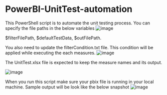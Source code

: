 # PowerBI-UnitTest-automation
This PowerShell script is to automate the unit testing process.
You can specify the file paths in the below variables
![image](https://user-images.githubusercontent.com/74527901/129902945-6ff5273e-9c27-4623-bc1a-420600e76063.png)

$filterFilePath, $defaultTestData, $outFilePath.

You also need to update the filterCondition.txt file. This condition will be applied while executing the each measures.
![image](https://user-images.githubusercontent.com/74527901/129903455-393f45f4-f4c0-4147-805c-689b1b0661c1.png)

The UnitTest.xlsx file is expected to keep the measure names and its output.

![image](https://user-images.githubusercontent.com/74527901/129903689-62b3161f-b426-4f1a-a22c-1d18b47eb0cd.png)

When you run this script make sure your pbix file is running in your local machine.
Sample output will be look like the below snapshot
![image](https://user-images.githubusercontent.com/74527901/129904079-8f81b312-e9a8-447f-bd1a-126e7f3ee608.png)
